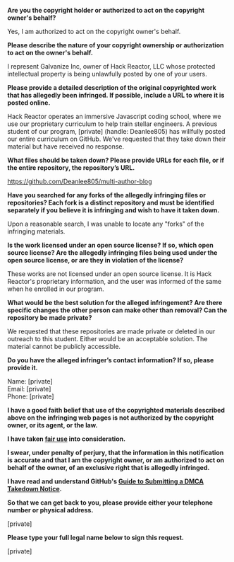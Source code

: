 **Are you the copyright holder or authorized to act on the copyright owner's behalf?**

Yes, I am authorized to act on the copyright owner's behalf.

**Please describe the nature of your copyright ownership or authorization to act on the owner's behalf.**

I represent Galvanize Inc, owner of Hack Reactor, LLC whose protected intellectual property is being unlawfully posted by one of your users.

**Please provide a detailed description of the original copyrighted work that has allegedly been infringed. If possible, include a URL to where it is posted online.**

Hack Reactor operates an immersive Javascript coding school, where we use our proprietary curriculum to help train stellar engineers. A previous student of our program, [private] (handle: Deanlee805) has willfully posted our entire curriculum on GitHub. We've requested that they take down their material but have received no response.

**What files should be taken down? Please provide URLs for each file, or if the entire repository, the repository’s URL.**

https://github.com/Deanlee805/multi-author-blog

**Have you searched for any forks of the allegedly infringing files or repositories? Each fork is a distinct repository and must be identified separately if you believe it is infringing and wish to have it taken down.**

Upon a reasonable search, I was unable to locate any "forks" of the infringing materials.

**Is the work licensed under an open source license? If so, which open source license? Are the allegedly infringing files being used under the open source license, or are they in violation of the license?**

These works are not licensed under an open source license. It is Hack Reactor's proprietary information, and the user was informed of the same when he enrolled in our program.

**What would be the best solution for the alleged infringement? Are there specific changes the other person can make other than removal? Can the repository be made private?**

We requested that these repositories are made private or deleted in our outreach to this student. Either would be an acceptable solution. The material cannot be publicly accessible.

**Do you have the alleged infringer’s contact information? If so, please provide it.**

Name: [private]  
Email: [private]  
Phone: [private]  

**I have a good faith belief that use of the copyrighted materials described above on the infringing web pages is not authorized by the copyright owner, or its agent, or the law.**

**I have taken <a href="https://www.lumendatabase.org/topics/22">fair use</a> into consideration.**

**I swear, under penalty of perjury, that the information in this notification is accurate and that I am the copyright owner, or am authorized to act on behalf of the owner, of an exclusive right that is allegedly infringed.**

**I have read and understand GitHub's <a href="https://docs.github.com/articles/guide-to-submitting-a-dmca-takedown-notice/">Guide to Submitting a DMCA Takedown Notice</a>.**

**So that we can get back to you, please provide either your telephone number or physical address.**

[private]  

**Please type your full legal name below to sign this request.**

[private]  
